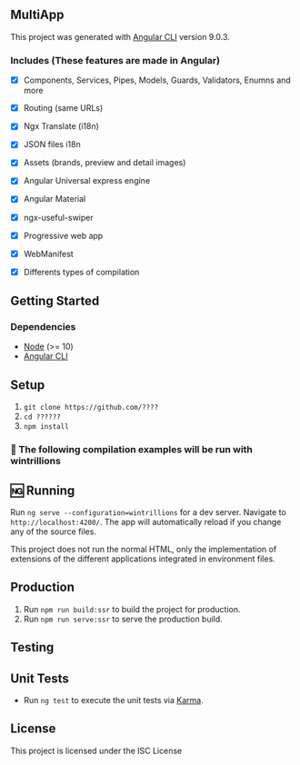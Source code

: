 ##  MultiApp 


This project was generated with [Angular CLI](https://github.com/angular/angular-cli) version 9.0.3.

### Includes (These features are made in Angular)

- [x] Components, Services, Pipes, Models, Guards, Validators, Enumns and more
- [x] Routing (same URLs)
- [x] Ngx Translate (i18n)
- [x] JSON files i18n
- [x] Assets (brands, preview and detail images)
- [x] Angular Universal express engine
- [x] Angular Material
- [x] ngx-useful-swiper
- [x] Progressive web app 
- [x] WebManifest
- [x] Differents types of compilation



## Getting Started

### Dependencies

- [Node](https://nodejs.org/) (>= 10)
- [Angular CLI](https://github.com/angular/angular-cli)


## Setup

1.  `git clone https://github.com/????`
1.  `cd ??????`
1.  `npm install`

### :large_orange_diamond: The following compilation examples will be run with wintrillions

## :ng: Running

Run `ng serve --configuration=wintrillions` for a dev server. Navigate to `http://localhost:4200/`. The app will automatically reload if you change any of the source files.

This project does not run the normal HTML, only the implementation of extensions of the different applications integrated in environment files.


## Production

1.  Run `npm run build:ssr` to build the project for production.
1.  Run `npm run serve:ssr` to serve the production build.

## Testing

## Unit Tests

- Run `ng test` to execute the unit tests via [Karma](https://karma-runner.github.io).



## License

This project is licensed under the ISC License 